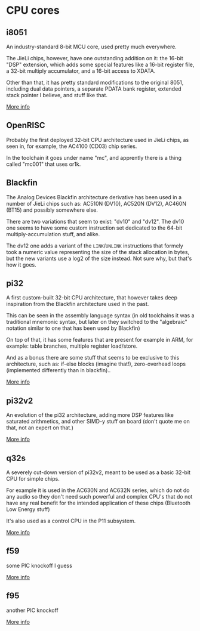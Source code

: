 # CPU cores

## i8051

An industry-standard 8-bit MCU core, used pretty much everywhere.

The JieLi chips, however, have one outstanding addition on it: the 16-bit "DSP" extension, which adds some special features
like a 16-bit register file, a 32-bit multiply accumulator, and a 16-bit access to XDATA.

Other than that, it has pretty standard modifications to the original 8051, including dual data pointers, a separate PDATA bank register,
extended stack pointer I believe, and stuff like that.

[More info](8051.md)

## OpenRISC

Probably the first deployed 32-bit CPU architecture used in JieLi chips, as seen in, for example, the AC4100 (CD03) chip series.

In the toolchain it goes under name "mc", and apprently there is a thing called "mc001" that uses or1k.

## Blackfin

The Analog Devices Blackfin architecture derivative has been used in a number of JieLi chips such as: AC510N (DV10), AC520N (DV12), AC460N (BT15) and possibly somewhere else.

There are two variations that seem to exist: "dv10" and "dv12".
The dv10 one seems to have some custom instruction set dedicated to the 64-bit multiply-accumulation stuff, and alike.

The dv12 one adds a variant of the `LINK`/`UNLINK` instructions that formely took a numeric value representing the size of the stack allocation in bytes, but the new variants use a log2 of the size instead. Not sure why, but that's how it goes.

## pi32

A first custom-built 32-bit CPU architecture, that however takes deep inspiration from the Blackfin architecture used in the past.

This can be seen in the assembly language syntax (in old toolchains it was a traditional mnemonic syntax, but later on they switched to the "algebraic" notation similar to one that has been used by Blackfin)

On top of that, it has some features that are present for example in ARM, for example: table branches, multiple register load/store.

And as a bonus there are some stuff that seems to be exclusive to this architecture, such as: if-else blocks (imagine that!), zero-overhead loops (implemented differently than in blackfin)..

[More info](pi32.md)

## pi32v2

An evolution of the pi32 architecture, adding more DSP features like saturated arithmetics, and other SIMD-y stuff on board (don't quote me on that, not an expert on that.)

[More info](pi32v2.md)

## q32s

A severely cut-down version of pi32v2, meant to be used as a basic 32-bit CPU for simple chips.

For example it is used in the AC630N and AC632N series, which do not do any audio so they don't need such powerful and complex CPU's that do not have any real benefit for the intended application of these chips (Bluetooth Low Energy stuff)

It's also used as a control CPU in the P11 subsystem.

[More info](q32s.md)

## f59

some PIC knockoff I guess

[More info](f59.md)

## f95

another PIC knockoff

[More info](f95.md)
